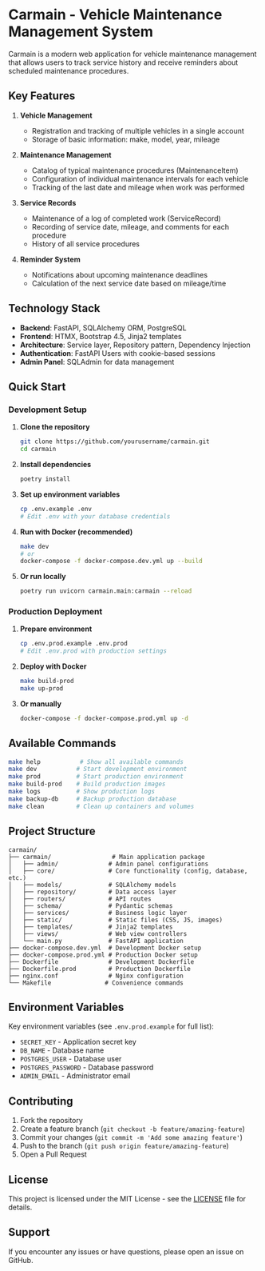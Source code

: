 # Carmain - Vehicle Maintenance Management System

Carmain is a modern web application for vehicle maintenance management that allows users to track service history and receive reminders about scheduled maintenance procedures.

## Key Features

1. **Vehicle Management**
   - Registration and tracking of multiple vehicles in a single account
   - Storage of basic information: make, model, year, mileage

2. **Maintenance Management**
   - Catalog of typical maintenance procedures (MaintenanceItem)
   - Configuration of individual maintenance intervals for each vehicle
   - Tracking of the last date and mileage when work was performed

3. **Service Records**
   - Maintenance of a log of completed work (ServiceRecord)
   - Recording of service date, mileage, and comments for each procedure
   - History of all service procedures

4. **Reminder System**
   - Notifications about upcoming maintenance deadlines
   - Calculation of the next service date based on mileage/time

## Technology Stack

- **Backend**: FastAPI, SQLAlchemy ORM, PostgreSQL
- **Frontend**: HTMX, Bootstrap 4.5, Jinja2 templates
- **Architecture**: Service layer, Repository pattern, Dependency Injection
- **Authentication**: FastAPI Users with cookie-based sessions
- **Admin Panel**: SQLAdmin for data management

## Quick Start

### Development Setup

1. **Clone the repository**
   ```bash
   git clone https://github.com/yourusername/carmain.git
   cd carmain
   ```

2. **Install dependencies**
   ```bash
   poetry install
   ```

3. **Set up environment variables**
   ```bash
   cp .env.example .env
   # Edit .env with your database credentials
   ```

4. **Run with Docker (recommended)**
   ```bash
   make dev
   # or
   docker-compose -f docker-compose.dev.yml up --build
   ```

5. **Or run locally**
   ```bash
   poetry run uvicorn carmain.main:carmain --reload
   ```

### Production Deployment

1. **Prepare environment**
   ```bash
   cp .env.prod.example .env.prod
   # Edit .env.prod with production settings
   ```

2. **Deploy with Docker**
   ```bash
   make build-prod
   make up-prod
   ```

3. **Or manually**
   ```bash
   docker-compose -f docker-compose.prod.yml up -d
   ```

## Available Commands

```bash
make help           # Show all available commands
make dev           # Start development environment
make prod          # Start production environment
make build-prod    # Build production images
make logs          # Show production logs
make backup-db     # Backup production database
make clean         # Clean up containers and volumes
```

## Project Structure

```
carmain/
├── carmain/                 # Main application package
│   ├── admin/              # Admin panel configurations
│   ├── core/               # Core functionality (config, database, etc.)
│   ├── models/             # SQLAlchemy models
│   ├── repository/         # Data access layer
│   ├── routers/            # API routes
│   ├── schema/             # Pydantic schemas
│   ├── services/           # Business logic layer
│   ├── static/             # Static files (CSS, JS, images)
│   ├── templates/          # Jinja2 templates
│   ├── views/              # Web view controllers
│   └── main.py             # FastAPI application
├── docker-compose.dev.yml  # Development Docker setup
├── docker-compose.prod.yml # Production Docker setup
├── Dockerfile              # Development Dockerfile
├── Dockerfile.prod         # Production Dockerfile
├── nginx.conf              # Nginx configuration
└── Makefile               # Convenience commands
```

## Environment Variables

Key environment variables (see `.env.prod.example` for full list):

- `SECRET_KEY` - Application secret key
- `DB_NAME` - Database name
- `POSTGRES_USER` - Database user
- `POSTGRES_PASSWORD` - Database password
- `ADMIN_EMAIL` - Administrator email

## Contributing

1. Fork the repository
2. Create a feature branch (`git checkout -b feature/amazing-feature`)
3. Commit your changes (`git commit -m 'Add some amazing feature'`)
4. Push to the branch (`git push origin feature/amazing-feature`)
5. Open a Pull Request

## License

This project is licensed under the MIT License - see the [LICENSE](LICENSE) file for details.

## Support

If you encounter any issues or have questions, please open an issue on GitHub.